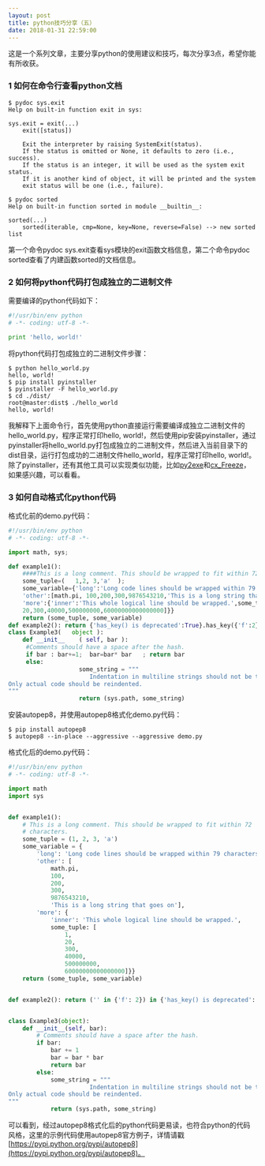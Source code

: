 ```yaml
---
layout: post
title: python技巧分享（五）
date: 2018-01-31 22:59:00
---
```


这是一个系列文章，主要分享python的使用建议和技巧，每次分享3点，希望你能有所收获。

### 1 如何在命令行查看python文档


```
$ pydoc sys.exit
Help on built-in function exit in sys:

sys.exit = exit(...)
    exit([status])

    Exit the interpreter by raising SystemExit(status).
    If the status is omitted or None, it defaults to zero (i.e., success).
    If the status is an integer, it will be used as the system exit status.
    If it is another kind of object, it will be printed and the system
    exit status will be one (i.e., failure).

$ pydoc sorted
Help on built-in function sorted in module __builtin__:

sorted(...)
    sorted(iterable, cmp=None, key=None, reverse=False) --> new sorted list
```

第一个命令pydoc sys.exit查看sys模块的exit函数文档信息，第二个命令pydoc sorted查看了内建函数sorted的文档信息。

### 2 如何将python代码打包成独立的二进制文件


需要编译的python代码如下：

```python
#!/usr/bin/env python
# -*- coding: utf-8 -*-

print 'hello, world!'
```

将python代码打包成独立的二进制文件步骤：

```
$ python hello_world.py
hello, world!
$ pip install pyinstaller
$ pyinstaller -F hello_world.py
$ cd ./dist/
root@master:dist$ ./hello_world
hello, world!
```

我解释下上面命令行，首先使用python直接运行需要编译成独立二进制文件的hello_world.py，程序正常打印hello, world!，然后使用pip安装pyinstaller，通过pyinstaller将hello_world.py打包成独立的二进制文件，然后进入当前目录下的dist目录，运行打包成功的二进制文件hello_world，程序正常打印hello, world!。除了pyinstaller，还有其他工具可以实现类似功能，比如[py2exe](http://www.py2exe.org/)和[cx_Freeze](https://anthony-tuininga.github.io/cx_Freeze/)，如果感兴趣，可以看看。

### 3 如何自动格式化python代码


格式化前的demo.py代码：

```python
#!/usr/bin/env python
# -*- coding: utf-8 -*-

import math, sys;

def example1():
    ####This is a long comment. This should be wrapped to fit within 72 characters.
    some_tuple=(   1,2, 3,'a'  );
    some_variable={'long':'Long code lines should be wrapped within 79 characters.',
    'other':[math.pi, 100,200,300,9876543210,'This is a long string that goes on'],
    'more':{'inner':'This whole logical line should be wrapped.',some_tuple:[1,
    20,300,40000,500000000,60000000000000000]}}
    return (some_tuple, some_variable)
def example2(): return {'has_key() is deprecated':True}.has_key({'f':2}.has_key(''));
class Example3(   object ):
    def __init__    ( self, bar ):
     #Comments should have a space after the hash.
     if bar : bar+=1;  bar=bar* bar   ; return bar
     else:
                    some_string = """
                       Indentation in multiline strings should not be touched.
Only actual code should be reindented.
"""
                    return (sys.path, some_string)

```

安装autopep8，并使用autopep8格式化demo.py代码：

```
$ pip install autopep8
$ autopep8 --in-place --aggressive --aggressive demo.py
```

格式化后的demo.py代码：

```python
#!/usr/bin/env python
# -*- coding: utf-8 -*-

import math
import sys


def example1():
    # This is a long comment. This should be wrapped to fit within 72
    # characters.
    some_tuple = (1, 2, 3, 'a')
    some_variable = {
        'long': 'Long code lines should be wrapped within 79 characters.',
        'other': [
            math.pi,
            100,
            200,
            300,
            9876543210,
            'This is a long string that goes on'],
        'more': {
            'inner': 'This whole logical line should be wrapped.',
            some_tuple: [
                1,
                20,
                300,
                40000,
                500000000,
                60000000000000000]}}
    return (some_tuple, some_variable)


def example2(): return ('' in {'f': 2}) in {'has_key() is deprecated': True};


class Example3(object):
    def __init__(self, bar):
        # Comments should have a space after the hash.
        if bar:
            bar += 1
            bar = bar * bar
            return bar
        else:
            some_string = """
                       Indentation in multiline strings should not be touched.
Only actual code should be reindented.
"""
            return (sys.path, some_string)

```

可以看到，经过autopep8格式化后的python代码更易读，也符合python的代码风格，这里的示例代码使用autopep8官方例子，详情请戳[https://pypi.python.org/pypi/autopep8](https://pypi.python.org/pypi/autopep8)。
